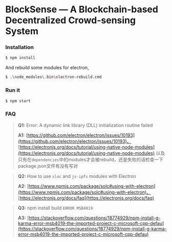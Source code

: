 # BlockSense — A Blockchain-based Decentralized Crowd-sensing System

### Installation

```bash
$ npm install
```

And rebuild some modules for electron,

```bash
$ .\node_modules\.bin\electron-rebuild.cmd
```

### Run it

```bash
$ npm start
```

### FAQ

> **Q1:** Error: A dynamic link library (DLL) initialization routine failed
>
> **A1:** [https://github.com/electron/electron/issues/10193](https://github.com/electron/electron/issues/10193)、
     [https://electronjs.org/docs/tutorial/using-native-node-modules](https://electronjs.org/docs/tutorial/using-native-node-modules)
     以及只有在`dependencies`中的modules才会被rebuild，还是失败的话检查一下package.json文件有没有写对

> **Q2:** How to use `sloc` and `js-ipfs` modules with Electron
>
> **A2:** [https://www.npmjs.com/package/solc#using-with-electron](https://www.npmjs.com/package/solc#using-with-electron)、
     [https://electronjs.org/docs/faq](https://electronjs.org/docs/faq)

> **Q3:** npm install build `ERROR MSB4019`
>
> **A3:** [https://stackoverflow.com/questions/18774929/npm-install-g-karma-error-msb4019-the-imported-project-c-microsoft-cpp-defau](https://stackoverflow.com/questions/18774929/npm-install-g-karma-error-msb4019-the-imported-project-c-microsoft-cpp-defau)
